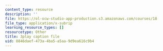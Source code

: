 ```yaml
---
content_type: resource
description: ''
file: https://ol-ocw-studio-app-production.s3.amazonaws.com/courses/18-01sc-single-variable-calculus-fall-2010/8846daef473a4ba5a5aa9d9ea616c9b4_4sTKcvYMNxk.srt
file_type: application/x-subrip
learning_resource_types: []
resourcetype: Other
title: 3play caption file
uid: 8846daef-473a-4ba5-a5aa-9d9ea616c9b4
---
```

